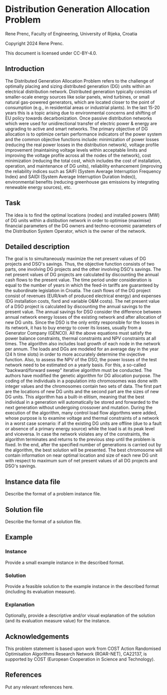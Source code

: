 <!--
SPDX-FileCopyrightText: 2024 Alexandre Jesus <me@adbjesus.com>

SPDX-License-Identifier: CC-BY-4.0
-->

<!-- Replace the comment above with your licence information for your problem
statement. Consider all copyright holders and contributors. -->

<!-- According to the copyright and licensing policy of ROAR-NET original
problem statements contributed to this repository shall be licensed under the
CC-BY-4.0 licence. In some cases CC-BY-SA-4.0 might be accepted, e.g., if the
problem is based upon an existing problem licensed under those terms. Please
provide a clear justification when opening the pull request if the problem is
not licensed under CC-BY-4.0 -->

<!-- Remove the section below before submitting -->

<!-- Remove the section above before submitting -->

# Distribution Generation Allocation Problem
Rene Prenc, Faculty of Engineering, University of Rijeka, Croatia 

<!-- Put two empty spaces at the end of each author line except the last for
proper formatting -->

Copyright 2024 Rene Prenc.

This document is licensed under CC-BY-4.0.

<!-- Complete the above accordingly. Copyright and licensing information must be
consistent with the comment at the beggining of the markdown file -->

## Introduction

The Distributed Generation Allocation Problem refers to the challenge of optimally placing and sizing distributed generation (DG) units within an electrical distribution network. Distributed generation typically consists of smaller-scale energy sources like solar panels, wind turbines, or small natural gas-powered generators, which are located closer to the point of consumption (e.g., in residential areas or industrial plants). In the last 15-20 years this is a topic arising due to environmental concerns and shifting of EU policy towards decarbonization. Once passive distribution networks which were used for unidirectional transfer of electric power & energy are upgrading to active and smart networks. The primary objective of DG allocation is to optimize certain performance indicators of the power system and the common objective functions include: minimization of power losses (reducing the real power losses in the distribution network), voltage profile improvement (maintaining voltage levels within acceptable limits and improving the voltage profile across all the nodes of the network), cost minimization (reducing the total cost, which includes the cost of installation, operation, and maintenance of DG units), reliability enhancement (improving the reliability indices such as SAIFI (System Average Interruption Frequency Index) and SAIDI (System Average Interruption Duration Index)), environmental benefits (reducing greenhouse gas emissions by integrating renewable energy sources), etc.

## Task

The idea is to find the optimal locations (nodes) and installed powers (MW) of DG units within a distibution network in order to optimise (maximise) financial parameters of the DG owners and techno-economic parameters of the Distribution System Operator, which is the owner of the network.

## Detailed description

The goal is to simultaneously maximize the net present values of DG projects and DSO's savings. Thus, the objective function consists of two parts, one involving DG projects and the other involving DSO's savings. The net present values of DG projects are calculated by discounting the annual cash flows to the present value. The time period under consideration is equal to the number of years in which the feed-in tariffs  are guaranteed by the subordinate legislation in Croatia. The cash flows of the DG project consist of revenues (EUR/kwh of produced electrical energy) and expenses (DG installation costs, fixrd and variable O&M costs). The net present value of a DSO project is calculated by discounting the annual savings to the present value. The annual savings for DSO consider the difference between annual network energy losses of the existing network and after allocation of new DG units. Since the DSO is the only entity responsible for the losses in its network, it has to buy energy to cover its losses, usually from a Generator Company (GENCO). All the above equations must satisfy the power balance constraints, thermal constraints and NPV constraints at all times. The algorithm also includes load growth of each node in the network per annum. The loads and DGs are modeled for an average day in the year (24 h time slots) in order to more accurately determine the ovjective function. Also, to assess the NPV of the DSO, the power losses of the test network need to be estimated on a yearly basis. For this, a so-called "backward/forward sweep" iterative algorithm must be conducted. The authors have modified the genetic algorithm for DG allocation purpose. The coding of the individuals in a population into chromosomes was done with integer values and the chromosomes contain two sets of data. The first part are the locations of new DG units and the second part are the sizes of new DG units. This algorithm has a built-in elitism, meaning that the best individual in a generation will automatically be stored and forwarded to the next generation without undergoing crossover and mutation. During the execution of the algorithm, many control load flow algorthms were added, whose purpose is to examine voltage and thermal constraints of a network in a worst case scenario: if all the existing DG units are offline (due to a fault or absence of a primary energy source) while the load is at its peak level and viceversa. In case the network violates any of the constraints, the algorithm terminates and returns to the previous step until the problem is fixed. In the end, after the specified number of generations is carried out by the algorithm, the best solution will be presented. The best chromosome will contain information on near optimal location and size of each new DG unit with respect to maximum sum of net present values of all DG projects and DSO's savings.     


## Instance data file

Describe the format of a problem instance file.

## Solution file

Describe the format of a solution file.

## Example

### Instance

Provide a small example instance in the described format.

### Solution

Provide a feasible solution to the example instance in the described format
(including its evaluation measure).

### Explanation

Optionally, provide a descriptive and/or visual explanation of the solution (and
its evaluation measure value) for the instance.

## Acknowledgements

This problem statement is based upon work from COST Action Randomised
Optimisation Algorithms Research Network (ROAR-NET), CA22137, is supported by
COST (European Cooperation in Science and Technology).

<!-- Please keep the above acknowledgement. Add any other acknowledgements as
relevant. -->

## References

Put any relevant references here.
